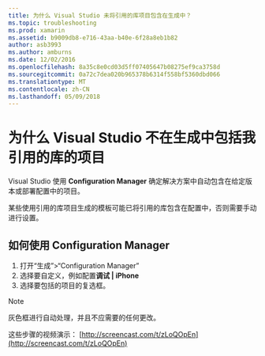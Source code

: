 ```yaml
---
title: 为什么 Visual Studio 未将引用的库项目包含在生成中？
ms.topic: troubleshooting
ms.prod: xamarin
ms.assetid: b9009db8-e716-43aa-b40e-6f28a8eb1b82
author: asb3993
ms.author: amburns
ms.date: 12/02/2016
ms.openlocfilehash: 8a35c8e0cd03d5ff07405647b08275ef9ca3758d
ms.sourcegitcommit: 0a72c7dea020b965378b6314f558bf5360dbd066
ms.translationtype: MT
ms.contentlocale: zh-CN
ms.lasthandoff: 05/09/2018
---
```

# <a name="why-doesnt-visual-studio-include-my-referenced-library-project-in-my-build"></a>为什么 Visual Studio 不在生成中包括我引用的库的项目

Visual Studio 使用 **Configuration Manager** 确定解决方案中自动包含在给定版本或部署配置中的项目。

某些使用引用的库项目生成的模板可能已将引用的库包含在配置中，否则需要手动进行设置。

## <a name="how-to-use-the-configuration-manager"></a>如何使用 Configuration Manager

1. 打开“生成”>“Configuration Manager”
2. 选择要自定义，例如配置**调试 | iPhone**
3. 选择要包括的项目的复选框。

> [!NOTE]
> 灰色框进行自动处理，并且不应需要的任何更改。

这些步骤的视频演示： [http://screencast.com/t/zLoQOpEn](http://screencast.com/t/zLoQOpEn)
